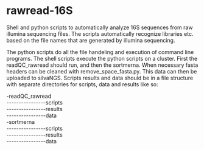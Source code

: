 # rawread-16S
Shell and python scripts to automatically analyze 16S sequences from raw illumina sequencing files.
The scripts automatically recognize libraries etc. based on the file names that are generated by 
illumina sequencing. 

The python scripts do all the file handeling and execution of command line programs. The shell scripts 
execute the python scripts on a cluster. 
First the readQC_rawread should run, and then the sortmerna. When necessary fasta headers can be cleaned
with remove_space_fasta.py. This data can then be uploaded to silvaNGS. Scripts results and data should 
be in a file structure with separate directories for scripts, data and results like so:

-readQC_rawread  
----------------scripts   
----------------results  
----------------data  
-sortmerna  
----------------scripts   
----------------results  
----------------data  
